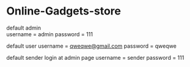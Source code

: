 # Online-Gadgets-store

default admin  
username = admin
password = 111

default user
username = qweqwe@gmail.com
password = qweqwe

default sender login at admin page
username = sender
password = 111

